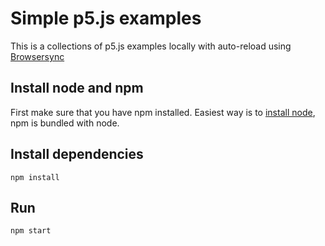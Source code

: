 # Simple p5.js examples

This is a collections of p5.js examples locally with auto-reload using [Browsersync](https://browsersync.io/)

## Install node and npm
First make sure that you have npm installed. Easiest way is to [install node](https://nodejs.org/en/download/), npm is bundled with node.

## Install dependencies
```
npm install
```

## Run
```
npm start
```
